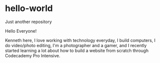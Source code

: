 # hello-world
Just another repository

Hello Everyone!

Kenneth here, I love working with technology everyday, I build computers, I do video/photo editing, I'm a photographer and a gamer, and I recently started learning a lot about how to build a website from scratch through Codecademy Pro Intensive.
